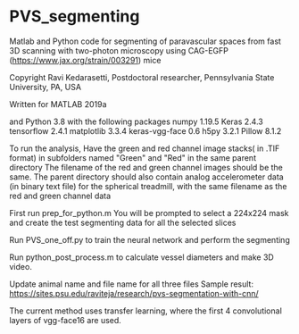 # PVS_segmenting
Matlab and Python code for segmenting of paravascular spaces from fast 3D scanning with two-photon microscopy using CAG-EGFP (https://www.jax.org/strain/003291) mice

Copyright Ravi Kedarasetti, Postdoctoral researcher, Pennsylvania State University, PA, USA

Written for MATLAB 2019a

and Python 3.8 with the following packages
numpy 1.19.5
Keras 2.4.3
tensorflow 2.4.1
matplotlib 3.3.4
keras-vgg-face 0.6
h5py 3.2.1
Pillow 8.1.2 


To run the analysis, Have the green and red channel image stacks( in .TIF format) in subfolders named "Green" and "Red" in the same parent directory
The filename of the red and green channel images should be the same.
The parent directory should also contain analog accelerometer data (in binary text file) for the spherical treadmill, with the same filename as the red and green channel data


First run prep_for_python.m 
You will be prompted to select a 224x224 mask and create the test segmenting data for all the selected slices

Run PVS_one_off.py
to train the neural network and perform the segmenting

Run python_post_process.m to calculate vessel diameters and make 3D video.

Update animal name and file name for all three files
Sample result: https://sites.psu.edu/raviteja/research/pvs-segmentation-with-cnn/

The current method uses transfer learning, where the first 4 convolutional layers of vgg-face16 are used.
